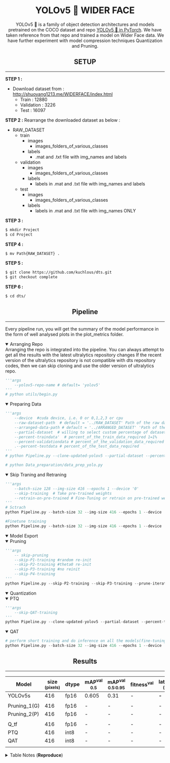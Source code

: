 # <div align="center"> YOLOv5 🚀 WIDER FACE </div>
<div align="center">
<p>
YOLOv5 🚀 is a family of object detection architectures and models pretrained on the COCO dataset and repo <a href="https://github.com/ultralytics/yolov5.git">YOLOv5 🚀 in PyTorch</a>. We have taken reference from that repo and trained a model on Wider Face data. We have further experiment with model compression techniques Quantization and Pruning. 
</p></div>

## <div align="center"> SETUP </div>
***
<b>STEP 1 :</b>
- Download dataset from : http://shuoyang1213.me/WIDERFACE/index.html
    - Train : 12880
    - Validation : 3226
    - Test : 16097

<b>STEP 2 :</b>
Rearrange the downloaded dataset as below :
- RAW_DATASET
    - train
        - images
            - images_folders_of_various_classes
        - labels
            - .mat and .txt file with img_names and labels
     - validation
         - images
            - images_folders_of_various_classes
        - labels
            - labels in .mat and .txt file with img_names and labels
     - test
         - images
            - images_folders_of_various_classes
         - labels
            - labels in .mat and .txt file with img_names ONLY

<b>STEP 3 :</b>
```bash
$ mkdir Project
$ cd Project
```

<b>STEP 4 :</b>
```bash
$ mv Path{RAW_DATASET} .
```

<b>STEP 5 :</b>
```bash
$ git clone https://github.com/kuchlous/dts.git
$ git checkout complete
```
<b>STEP 6 :</b>
```bash
$ cd dts/
```

## <div align="center"> Pipeline </div>
***
Every pipeline run, you will get the summary of the model performance in the form of well analysed plots in the plot_metrics folder.

<details open>
<summary>Arranging Repo </summary>
Arranging the repo is integrated into the pipeline.
You can always attempt to get all the results with the latest ultralytics repository changes
If the recent version of the ultralytics repository is not compatible with dts repository codes, then we can skip cloning and use the older version of ultralytics repo.

```python 
'''args 
    --yolov5-repo-name # default= 'yolov5' 
'''
# python utils/begin.py
```
</details>
<details open>
<summary>Preparing Data </summary>

```python 
'''args 
    --device  #cuda device, i.e. 0 or 0,1,2,3 or cpu
    --raw-dataset-path  # default = '../RAW_DATASET' Path of the raw dataset which was just arranged from the downloaded dataset
    --arranged-data-path # default = '../ARRANGED_DATASET' 'Path of the arranged dataset
    --partial-dataset  # willing to select custom percentage of dataset
    --percent-traindata'  # percent_of_the_train_data_required 1=1%
    --percent-validationdata # percent_of_the_validation_data_required 1=1%
    .--percent-testdata # percent_of_the_test_data_required
'''
# python Pipeline.py --clone-updated-yolov5 --partial-dataset --percent-traindata 1 --percent-validationdata 1 --percent-testdata 1

# python Data_preparation/data_prep_yolo.py
```
</details>
<details open>
<summary>Skip Traning and Retraning </summary>

```python 
'''args 
    --batch-size 128 --img-size 416 --epochs 1 --device '0' 
    --skip-training  # Take pre-trained weights 
    --retrain-on-pre-trained # Fine-Tuning or retrain on pre-trained weights
'''
# Sctrach 
python Pipeline.py --batch-size 32 --img-size 416 --epochs 1 --device '0' --adam --prune-iterations 1 --prune-retrain-epochs 1

#Finetune training
python Pipeline.py --batch-size 32 --img-size 416 --epochs 1 --device '0' --prune-iterations 1 --prune-retrain-epochs 1 --retrain-on-pre-trained
```
</details>
<details open>
<summary>Model Export </summary>
</details>
<details open>
<summary>Pruning</summary>

```python 
'''args 
    -- skip-pruning 
    --skip-P1-training #random re-init
    --skip-P2-training #theta0 re-init
    --skip-P3-training #no reinit
    --skip-P4-training 
'''
python Pipeline.py --skip-P2-training --skip-P3-training --prune-iterations 5 --prune-retrain-epochs 1 --prune-perc 30 --img-size 416 --batch-size 1
```
</details>
<details open>
<summary>Quantization</summary>
<details open>
<summary>PTQ</summary>

```python 
'''args 
    --skip-QAT-training  
'''
python Pipeline.py --clone-updated-yolov5 --partial-dataset --percent-traindata 1 --percent-validationdata 1 --percent-testdata 1 --batch-size 4 --epochs 1 --retrain-on-pre-trained --single-cls --skip-training --skip-QAT-training
```
</details>
<details open>
<summary>QAT</summary>

```python 
# perform short training and do inference on all the models(fine-tuning/pre-trained)
python Pipeline.py --batch-size 32 --img-size 416 --epochs 1 --device '0' --adam --prune-iterations 1 --prune-retrain-epochs 1 --retrain-on-pre-trained --prune-infer-on-pre-pruned-only
```
</details>
</details>

## <div align="center"> Results </div>
***

<div align="center">

|Model |size<br><sup>(pixels) |dtype |mAP<sup>val<br>0.5 |mAP<sup>val<br>0.5:0.95 |fitness<sup>val |latency<br><sup>(ms) |GFOPs<br><sup>416 |Size<br><sup> (Mb)
|---                    |---  |---  |---      |---      |---      |---     |---   |---
|YOLOv5s      |416  |fp16  |0.605|0.31 |-     |**-** |6.92   |14.4
|             |     |     |         |         |         |        |      |
|Pruning_1(G)     |416 |fp16     |-     |-     |-     |-    |-  |-
|Pruning_2(P)     |416 |fp16     |-     |-     |-     |-    |-  |-
|                 |     |     |         |         |         |        |      |
|Q_tf             |416 |fp16     |-     |-     |-     |-    |-  |-
|PTQ     |416 |int8     |-     |-     |-     |-    |-  |-
|QAT     |416 |int8     |-     |-     |-     |-    |-  |-
|                       |     |     |         |         |         |        |      |
</div>
<details>
<summary>Table Notes (<b>Reproduce</b>)</summary>

</details>

